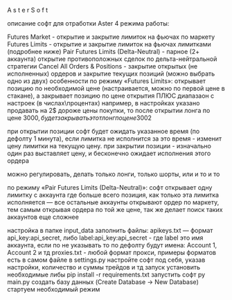 A s t e r S o f t

описание
софт для отработки Aster
4 режима работы:

Futures Market - открытие и закрытие лимиток на фьючах по маркету
Futures Limits - открытие и закрытие лимиток на фьючах лимитками (подробнее ниже)
Pair Futures Limits (Delta-Neutral) - парное (2+ аккаунта) открытие противоположных сделок по дельта-нейтральной стратегии
Cancel All Orders & Positions - закрытие открытых (не исполненных) ордеров и закрытие текущих позиций (можно выбрать одно из двух)
особенности
по режиму «Futures Limits»:
открывает позицию по необходимой цене (настраивается, можно по первой цене в стакане), а закрывает позицию по цене открытия ПЛЮС диапазаон с настроек (в числах\процентах)
например, в настройках указано продавать на 2$ дороже цены покупки, то после открытии лонга по цене 3000$, будет закрывать этот лонг по цене 3002$

при открытии позиции софт будет ожидать указанное время (по дефолту 1 минута), если лимитка не исполнится за это время - изменит цену лимитки на текущую цену.
при закрытии позиции - изначально один раз выставляет цену, и бесконечно ожидает исполнения этого ордера

можно регулировать, делать только лонги, только шорты, или и то и то

по режиму «Pair Futures Limits (Delta-Neutral)»:
софт открывает одну лимитку с аккаунта где больше всего позиция, как только эта лимитка исполняется — все остальные аккаунты открывают ордер по маркету, тем самым открывая ордера по той же цене, так же делает поиск таких аккаунтов еще сложнее

настройка
в папке input_data заполнить файлы:
apikeys.txt — формат api_key:api_secret, либо label:api_key:api_secret - где label это имя аккаунта, если по не указывать то по дефолту будут имена: Account 1, Account 2 и тд
proxies.txt - любой формат прокси, примеры форматов есть в самом файле
в settings.py настройте софт под себя, указав настройки, количество и суммы трейдов и тд
запуск
установить необходимые либы pip install -r requirements.txt
запустить софт py main.py
создать базу данных (Create Database -> New Database)
стартуем необходимый режим
